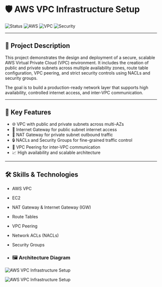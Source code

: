 # 🛡️ AWS VPC Infrastructure Setup

![Status](https://img.shields.io/badge/status-active-brightgreen)
![AWS](https://img.shields.io/badge/cloud-AWS-orange?logo=amazon-aws)
![VPC](https://img.shields.io/badge/VPC-Multi%20AZ%20Subnets-blue)
![Security](https://img.shields.io/badge/Security-Groups%20%26%20NACLs-critical)


---

## 📘 Project Description

This project demonstrates the design and deployment of a secure, scalable AWS Virtual Private Cloud (VPC) environment. It includes the creation of public and private subnets across multiple availability zones, route table configuration, VPC peering, and strict security controls using NACLs and security groups.

The goal is to build a production-ready network layer that supports high availability, controlled internet access, and inter-VPC communication.

---

## 🚀 Key Features

- 🌐 VPC with public and private subnets across multi-AZs
- 📶 Internet Gateway for public subnet internet access
- 🔁 NAT Gateway for private subnet outbound traffic
- 🔒 NACLs and Security Groups for fine-grained traffic control
- 🔗 VPC Peering for inter-VPC communication
- 📈 High availability and scalable architecture

---

## 🛠️ Skills & Technologies

- AWS VPC
- EC2
- NAT Gateway & Internet Gateway (IGW)
- Route Tables
- VPC Peering
- Network ACLs (NACLs)
- Security Groups

- ### 🖼️ Architecture Diagram

![AWS VPC Infrastructure Setup](./A_diagram_titled_"AWS_VPC_Infrastructure_Setup"_il.png)

![AWS VPC Infrastructure Setup](./assets/A_diagram_titled_"AWS_VPC_Infrastructure_Setup"_il.png)





